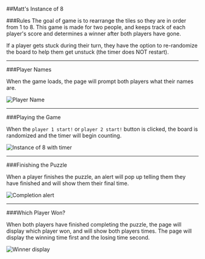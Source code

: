 ##Matt's Instance of 8 

###Rules
The goal of game is to rearrange the tiles so they are in order from 1 to 8. This game is made for two people, and keeps track of each player's score and determines a winner after both players have gone.

If a player gets stuck during their turn, they have the option to re-randomize the board to help them get unstuck (the timer does NOT restart).

---
###Player Names

When the game loads, the page will prompt both players what their names are.

![Player Name](http://i.imgur.com/suTCCJz.png)

---
###Playing the Game

When the `player 1 start!` or `player 2 start!` button is clicked, the board is randomized and the timer will begin counting.

![Instance of 8 with timer](http://i.imgur.com/s5oytQQ.png)

---
###Finishing the Puzzle

When a player finishes the puzzle, an alert will pop up telling them they have finished and will show them their final time.

![Completion alert](http://i.imgur.com/fJhk4Xf.png)

---
###Which Player Won?

When both players have finished completing the puzzle, the page will display which player won, and will show both players times. The page will display the winning time first and the losing time second.

![Winner display](http://i.imgur.com/3n9zVnE.png)

